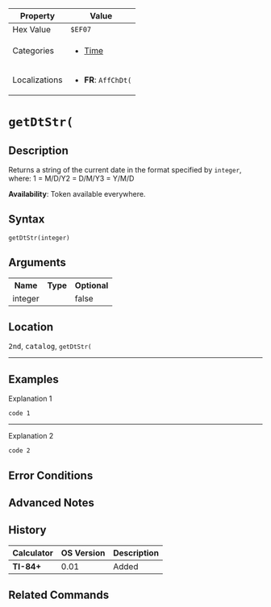 | Property      | Value |
|---------------|-------|
| Hex Value     | `$EF07`|
| Categories    | <ul><li>[Time](<../categories/Time.md>)</li></ul> |
| Localizations | <ul><li><b>FR</b>: `AffChDt(`</li></ul> |

# `getDtStr(`

## Description
Returns a string of the current date in the format specified by `integer`, where:
1 = M/D/Y2 = D/M/Y3 = Y/M/D


<b>Availability</b>: Token available everywhere.

## Syntax
`getDtStr(integer)`

## Arguments
<table>
<tr><th>Name</th><th>Type</th><th>Optional</th></tr>

<tr><td>integer</td><td></td><td>false</td></tr>

</table>

## Location
<kbd>2nd</kbd>, <kbd>catalog</kbd>, `getDtStr(`
<hr>

## Examples

Explanation 1
```ti-basic
code 1
```
---
Explanation 2
```ti-basic
code 2
```

## Error Conditions


## Advanced Notes


## History
| Calculator | OS Version | Description |
|------------|------------|-------------|
| <b>TI-84+</b> | 0.01 | Added

## Related Commands

    